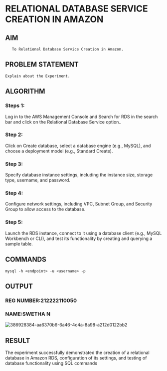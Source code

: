  # RELATIONAL DATABASE SERVICE CREATION IN AMAZON
  ## AIM
       To Relational Database Service Creation in Amazon.
## PROBLEM STATEMENT
    Explain about the Experiment.

## ALGORITHM
 ### Steps 1:
 Log in to the AWS Management Console and Search for RDS in the search bar and click on the Relational Database Service option..
### Step 2:

Click on Create database, select a database engine (e.g., MySQL), and choose a deployment model (e.g., Standard Create).
### Step 3:

Specify database instance settings, including the instance size, storage type, username, and password.
### Step 4:

Configure network settings, including VPC, Subnet Group, and Security Group to allow access to the database.
### Step 5:
Launch the RDS instance, connect to it using a database client (e.g., MySQL Workbench or CLI), and test its functionality by creating and querying a sample table.

## COMMANDS

```
mysql -h <endpoint> -u <username> -p

```

## OUTPUT
### REG NUMBER:212222110050
### NAME:SWETHA N
 ![386928384-aa6370b6-6a46-4c4a-8a98-a212d0122bb2](https://github.com/user-attachments/assets/604a78c7-5ff4-4d36-bc2f-8fa2e65420e3)

## RESULT
 The experiment successfully demonstrated the creation of a relational database in Amazon RDS, configuration of its settings, and testing of database functionality using SQL commands

  


